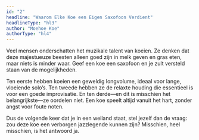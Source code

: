```yaml
---
id: "2"
headline: "Waarom Elke Koe een Eigen Saxofoon Verdient"
headlineType: "hl3"
author: "Moehoe Koe"
authorType: "hl4"
---
```


Veel mensen onderschatten het muzikale talent van koeien. Ze denken dat deze majestueuze beesten alleen goed zijn in melk geven en gras eten, maar niets is minder waar. Geef een koe een saxofoon en je zult versteld staan van de mogelijkheden.

Ten eerste hebben koeien een geweldig longvolume, ideaal voor lange, vloeiende solo’s. Ten tweede hebben ze de relaxte houding die essentieel is voor een goede improvisatie. En ten derde—en dit is misschien het belangrijkste—ze oordelen niet. Een koe speelt altijd vanuit het hart, zonder angst voor foute noten.

Dus de volgende keer dat je in een weiland staat, stel jezelf dan de vraag: zou deze koe een verborgen jazzlegende kunnen zijn? Misschien, heel misschien, is het antwoord ja.